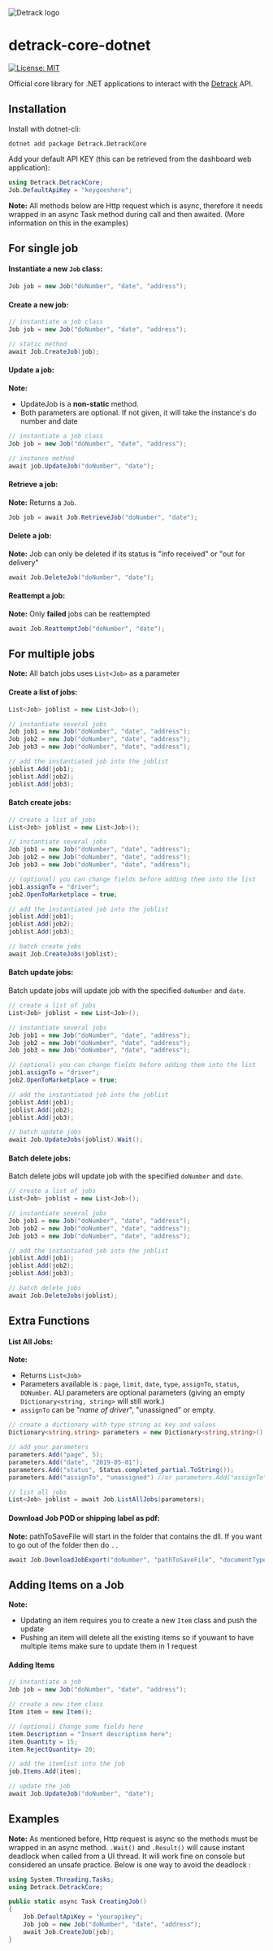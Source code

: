 ![Detrack logo](https://www.detrack.com/wp-content/uploads/2019/06/Logo_detrack-500px.png)
# detrack-core-dotnet

[![License: MIT](https://img.shields.io/badge/License-MIT-yellow.svg)](https://opensource.org/licenses/MIT)

Official core library for .NET applications to interact with the [Detrack](https://www.detrack.com) API.

## Installation
Install with dotnet-cli:
```
dotnet add package Detrack.DetrackCore
```
Add your default API KEY (this can be retrieved from the dashboard web application):
```csharp
using Detrack.DetrackCore;
Job.DefaultApiKey = "keygoeshere";
```
**Note:** All methods below are Http request which is async, therefore it needs wrapped in an async Task method during call and then awaited. (More information on this in the examples)

## For single job
#### Instantiate a new `Job` class:
```csharp
Job job = new Job("doNumber", "date", "address");
```
#### Create a new job:
```csharp
// instantiate a job class
Job job = new Job("doNumber", "date", "address");

// static method
await Job.CreateJob(job);
```

#### Update a job:
**Note:**
- UpdateJob is a **non-static** method.
- Both parameters are optional. If not given, it will take the instance's do number and date
```csharp
// instantiate a job class
Job job = new Job("doNumber", "date", "address");

// instance method
await job.UpdateJob("doNumber", "date");
```

#### Retrieve a job:
**Note:** Returns a `Job`.
```csharp
Job job = await Job.RetrieveJob("doNumber", "date");
```

#### Delete a job:
**Note:** Job can only be deleted if its status is "info received" or "out for delivery"
```csharp
await Job.DeleteJob("doNumber", "date");
```

#### Reattempt a job:
**Note:** Only **failed** jobs can be reattempted
```csharp
await Job.ReattemptJob("doNumber", "date");
```

## For multiple jobs
**Note:** All batch jobs uses `List<Job>` as a parameter
#### Create a list of jobs:
```csharp
List<Job> joblist = new List<Job>();

// instantiate several jobs
Job job1 = new Job("doNumber", "date", "address");
Job job2 = new Job("doNumber", "date", "address");
Job job3 = new Job("doNumber", "date", "address");

// add the instantiated job into the joblist
joblist.Add(job1);
joblist.Add(job2);
joblist.Add(job3);
```

#### Batch create jobs:
```csharp
// create a list of jobs
List<Job> joblist = new List<Job>();

// instantiate several jobs
Job job1 = new Job("doNumber", "date", "address");
Job job2 = new Job("doNumber", "date", "address");
Job job3 = new Job("doNumber", "date", "address");

// (optional) you can change fields before adding them into the list
job1.assignTo = "driver";
job2.OpenToMarketplace = true;

// add the instantiated job into the joblist
joblist.Add(job1);
joblist.Add(job2);
joblist.Add(job3);

// batch create jobs
await Job.CreateJobs(joblist);
```

#### Batch update jobs:
Batch update jobs will update job with the specified `doNumber` and `date`.
```csharp
// create a list of jobs
List<Job> joblist = new List<Job>();

// instantiate several jobs
Job job1 = new Job("doNumber", "date", "address");
Job job2 = new Job("doNumber", "date", "address");
Job job3 = new Job("doNumber", "date", "address");

// (optional) you can change fields before adding them into the list
job1.assignTo = "driver";
job2.OpenToMarketplace = true;

// add the instantiated job into the joblist
joblist.Add(job1);
joblist.Add(job2);
joblist.Add(job3);

// batch update jobs
await Job.UpdateJobs(joblist).Wait();
```

#### Batch delete jobs:
Batch delete jobs will update job with the specified `doNumber` and `date`.
```csharp
// create a list of jobs
List<Job> joblist = new List<Job>();

// instantiate several jobs
Job job1 = new Job("doNumber", "date", "address");
Job job2 = new Job("doNumber", "date", "address");
Job job3 = new Job("doNumber", "date", "address");

// add the instantiated job into the joblist
joblist.Add(job1);
joblist.Add(job2);
joblist.Add(job3);

// batch delete jobs
await Job.DeleteJobs(joblist);
```

## Extra Functions
#### List All Jobs:
**Note:** 
- Returns `List<Job>`
- Parameters available is : `page`, `limit`, `date`, `type`, `assignTo`, `status`, `DONumber`. ALl parameters are optional parameters (giving an empty `Dictionary<string, string>` will still work.)
- `assignTo` can be "_name of driver_", "unassigned" or empty.

```csharp
// create a dictionary with type string as key and values
Dictionary<string,string> parameters = new Dictionary<string,string>();

// add your parameters
parameters.Add("page", 5);
parameters.Add("date", "2019-05-01");
parameters.Add("status", Status.completed_partial.ToString());
parameters.Add("assignTo", "unassigned") //or parameters.Add("assignTo", "your driver")

// list all jobs
List<Job> joblist = await Job.ListAllJobs(parameters);
```

#### Download Job POD or shipping label as pdf:
**Note:** pathToSaveFile will start in the folder that contains the dll. If you want to go out of the folder then do `..`
```csharp
await Job.DownloadJobExport("doNumber", "pathToSaveFile", "documentType(pod or shipping-label)", "date");
```

## Adding Items on a Job
**Note:** 
- Updating an item requires you to create a new `Item` class and push the update
- Pushing an item will delete all the existing items so if youwant to have multiple items make sure to update them in 1 request
#### Adding Items
```csharp
// instantiate a job
Job job = new Job("doNumber", "date", "address");

// create a new item class
Item item = new Item();

// (optional) Change some fields here
item.Description = "Insert description here";
item.Quantity = 15;
item.RejectQuantity= 20;

// add the itemlist into the job
job.Items.Add(item);

// update the job
await Job.UpdateJob("doNumber", "date");
```

## Examples
**Note:** As mentioned before, Http request is async so the methods must be wrapped in an async method. `.Wait()` and `.Result()` will cause instant deadlock when called from a UI thread. It will work fine on console but considered an unsafe practice. Below is one way to avoid the deadlock :

```csharp
using System.Threading.Tasks;
using Detrack.DetrackCore;

public static async Task CreatingJob()
{
    Job.DefaultApiKey = "yourapikey";
    Job job = new Job("doNumber", "date", "address");
    await Job.CreateJob(job);
}
```
